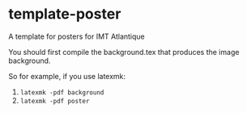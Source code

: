 # template-poster
A template for posters for IMT Atlantique

You should first compile the background.tex that produces the image background.

So for example, if you use latexmk:

1. `latexmk -pdf background`
2. `latexmk -pdf poster`
